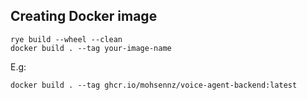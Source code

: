 ## Creating Docker image

```
rye build --wheel --clean
docker build . --tag your-image-name
```

E.g:
```
docker build . --tag ghcr.io/mohsennz/voice-agent-backend:latest
```
